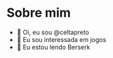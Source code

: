 # Sobre mim

- 👋 Oi, eu sou @celtapreto
- 👀 Eu sou interessada em jogos
- 🌱 Eu estou lendo Berserk

<!---
celtapreto/celtapreto is a ✨ special ✨ repository because its `README.md` (this file) appears on your GitHub profile.
You can click the Preview link to take a look at your changes.
--->
